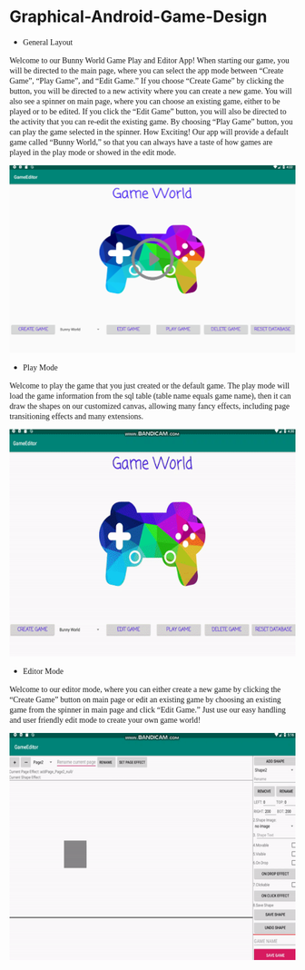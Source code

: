 # Graphical-Android-Game-Design

* <font face="Cambria">General Layout</font>

<font face="Cambria">Welcome to our Bunny World Game Play and Editor App! When starting our game, you will be directed to the main page, where you can select the app mode between “Create Game”, “Play Game”, and “Edit Game.” If you choose “Create Game”  by clicking the button, you will be directed to a new activity where you can create a new game. You will also see a spinner on main page, where you can choose an existing game, either to be played or to be edited. If you click the “Edit Game” button, you will also be directed to the activity that you can re-edit the existing game. By choosing “Play Game” button, you can play the game selected in the spinner. How Exciting! Our app will provide a default game called “Bunny World,” so that you can always have a taste of how games are played in the play mode or showed in the edit mode.</font>

[![Watch the video](https://github.com/haoli94/Graphical-Android-Game-Design/blob/master/Menu.png)](https://www.youtube.com/watch?v=tY8zoc43LWw)

* <font face="Cambria">Play Mode</font>

<font face="Cambria">Welcome to play the game that you just created or the default game. The play mode will load the game information from the sql table (table name equals game name), then it can draw the shapes on our customized canvas, allowing many fancy effects, including page transitioning effects and many extensions. </font>

<div align=center><img width="600" height="400" src="https://github.com/haoli94/Graphical-Android-Game-Design/blob/master/PlayMode.gif"/></div>

* <font face="Cambria">Editor Mode</font>

<font face="Cambria">Welcome to our editor mode, where you can either create a new game by clicking the “Create Game” button on main page or edit an existing game by choosing an existing game from the spinner in main page and click “Edit Game.” Just use our easy handling and user friendly edit mode to create your own game world!</font>

<div align=center><img width="600" height="400" src="https://github.com/haoli94/Graphical-Android-Game-Design/blob/master/EditorMode.gif"/></div>
